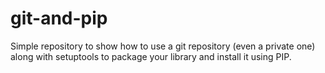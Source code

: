 # git-and-pip
Simple repository to show how to use a git repository (even a private one) along with setuptools to package your library and install it using PIP.
